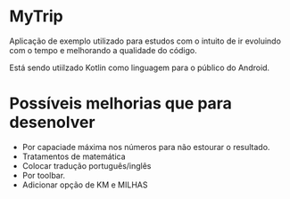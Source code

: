 # MyTrip
Aplicação de exemplo utilizado para estudos com o intuito de ir evoluindo com o tempo e melhorando a qualidade do código.

Está sendo utiilzado Kotlin como linguagem para o público do Android.

# Possíveis melhorias que para desenolver
- Por capaciade máxima nos números para não estourar o resultado.
- Tratamentos de matemática
- Colocar tradução português/inglês
- Por toolbar.
- Adicionar opção de KM e MILHAS
